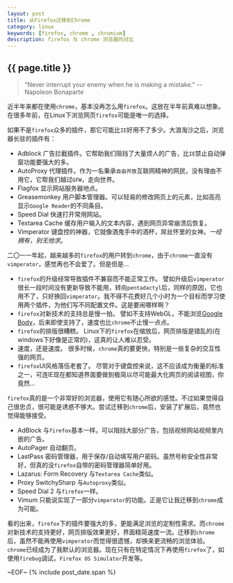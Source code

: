 ```yaml
---
layout: post
title: 从Firefox迁移到Chrome
category: linux
keywords: [firefox, chrome , chromium]
description: firefox 与 chrome 浏览器的对比
---
```


## {{ page.title }}
> "Never interrupt your enemy when he is making a mistake."
> -- Napoleon Bonaparte

近半年来都在使用`chrome`，基本没再怎么用`firefox`。这放在半年前真难以想象。
在很多年前，在Linux下浏览网页`firefox`可能是唯一的选择。

如果不是`firefox`众多的插件，那它可能比`IE`好用不了多少。大浪淘沙之后，浏览器长驻的插件有：

+ Adblock
  广告拦截插件。它帮助我们阻挡了大量烦人的广告，比`IE`禁止自动弹窗功能要强大的多。
+ AutoProxy
  代理插件。作为一名秉承`自由开放`互联网精神的网民，没有理由不用它，它帮我们越过`GFW`，走向世界。
+ Flagfox
  显示网站服务器地点。
+ Greasemonkey
  用户脚本管理器。可以轻易的修改网页上的元素，比如高亮显示`Google Reader`的不同条目。
+ Speed Dial
  快速打开常用网站。
+ Textarea Cache
  缓存用户输入的文本内容，遇到网页异常崩溃后恢复。
+ Vimperator
  键盘控的神器，它就像酒鬼手中的酒杯，屌丝怀里的女神。*一经拥有，别无他求*。

二〇一一年起，越来越多的`firefox`的用户转到`chrome`，由于`chrome`一直没有`vimperator`，感觉再也不会爱了。但是但是...

+ `firefox`的升级经常导致插件不兼容而不能正常工作。
  譬如升级后`vimperator`很长一段时间没有更新导致不能用，转向`pentadactyl`后，同样的原因，它也用不了，只好换回`vimperator`。我不得不花费好几个小时为一个目标而学习使用两个插件，为他们写不同配置文件。这是要闹哪样啊？
+ `firefox`对新技术的支持总是慢一拍。
  譬如不支持WebGL，不能浏览[Google Body](http://zygotebody.com)，后来即使支持了，速度也比`chrome`不止慢一点点。
+ `firefox`的排版很糟糕。
  Linux下的`firefox`在缩放后，网页排版是错乱的(在windows下好像是正常的)，这真的让人难以忍受。
+ 速度，还是速度。
  很多时候，`chrome`真的要更快，特别是一些复杂的交互性强的网页。
+ `firefox`UI风格落伍老套了。
  尽管对于键盘控来说，这不应该成为衡量的标准之一，可连IE现在都知道界面要做到极简以尽可能最大化网页的阅读视图，你竟然...

`firefox`真的是一个非常好的浏览器，使用它有随心所欲的感觉。不过如果觉得自己很忠贞，很可能是诱惑不够大。尝试迁移到`chrome`后，安装了扩展后，竟然也觉得能够接受。

+ AdBlock
  与`firefox`基本一样。可以阻挡大部分广告，包括视频网站视频里内嵌的广告。
+ AutoPager
  自动翻页。
+ LastPass
  密码管理器，用于保存/自动填写用户密码。虽然号称安全性非常好，但真的没`firefox`自带的密码管理器简单好用。
+ Lazarus: Form Recovery
  与`Textarea Cache`类似。
+ Proxy SwitchySharp
  与`Autoproxy`类似。
+ Speed Dial 2
  与`firefox`一样。
+ Vimum
  只能说实现了一部分`vimperator`的功能。正是它让我迁移到`chrome`成为可能。

看的出来，`firefox`下的插件要强大的多，更能满足浏览的定制性需求。而`chrome`对新技术的支持更好，网页排版效果更好，界面精简速度一流。迁移到`chrome`后，虽然不能再使用`vimperator`而觉得很遗憾，却换来更流畅的浏览体验。`chrome`已经成为了我默认的浏览器。现在只有在特定情况下再使用`firefox`了，如使用`firebug`调试，`Firefox OS Simulator`开发等。

~EOF~ {% include post_date.span %}

